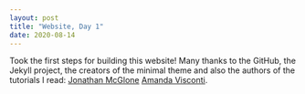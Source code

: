 ```yaml
---
layout: post
title: "Website, Day 1"
date: 2020-08-14  
---
```


Took the first steps for building this website! Many thanks to the GitHub, the Jekyll project, the creators of the minimal theme and also the authors of the tutorials I read: [Jonathan McGlone](http://jmcglone.com/guides/github-pages/) [Amanda Visconti](https://programminghistorian.org/en/lessons/building-static-sites-with-jekyll-github-pages).
